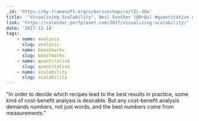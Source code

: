 ```yaml
---
_id: 'https://my.framasoft.org/u/borisschapira/?Zi-3Uw'
title: '"Visualizing Scalability", Neil Gunther (@DrQz) #quantitative #analysis'
link: 'https://calendar.perfplanet.com/2017/visualizing-scalability/'
date: '2017-12-14'
tags:
    - name: analysis
      slug: analysis
    - name: boostmarks
      slug: boostmarks
    - name: quantitative
      slug: quantitative
    - name: scalability
      slug: scalability
---
```


<div class="markdown"><p>&quot;In order to decide which recipes lead to the best results in practice, some kind of cost-benefit analysis is desirable. But any cost-benefit analysis demands numbers, not just words, and the best numbers come from measurements.&quot;
</p></div>
